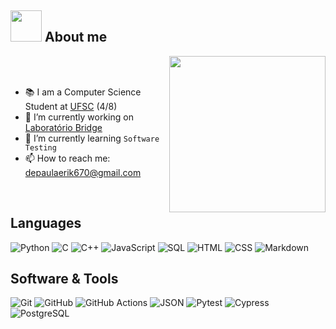 
## <picture><img src = "https://github.com/7oSkaaa/7oSkaaa/blob/main/Images/about_me.gif?raw=true" width = 50px></picture> About me

<picture> <img align="right" src="https://github.com/7oSkaaa/7oSkaaa/blob/main/Images/Right_Side.gif?raw=true" width = 250px></picture>

<br><br>

- 📚 I am a Computer Science Student at [UFSC](https://ufsc.br/) (4/8)
- 🔭 I’m currently working on [Laboratório Bridge](https://portal.bridge.ufsc.br/)
- 🎯 I’m currently learning `Software Testing`
- 📫 How to reach me: depaulaerik670@gmail.com
<br>

<h2>Languages</h2>
<p>
  <img src="https://img.shields.io/badge/Python-3776AB?style=flat-square&logo=python&logoColor=white" alt="Python" />
  <img src="https://img.shields.io/badge/C-00599C?style=flat-square&logo=c&logoColor=white" alt="C" />
  <img src="https://img.shields.io/badge/C++-00599C?style=flat-square&logo=c%2B%2B&logoColor=white" alt="C++" />
  <img src="https://img.shields.io/badge/JavaScript-F7DF1E?style=flat-square&logo=javascript&logoColor=black" alt="JavaScript" />
  <img src="https://img.shields.io/badge/SQL-4479A1?style=flat-square&logo=mysql&logoColor=white" alt="SQL" />
  <img src="https://img.shields.io/badge/HTML-E34F26?style=flat-square&logo=html5&logoColor=white" alt="HTML" />
  <img src="https://img.shields.io/badge/CSS-1572B6?style=flat-square&logo=css3&logoColor=white" alt="CSS" />
  <img src="https://img.shields.io/badge/Markdown-000000?style=flat-square&logo=markdown&logoColor=white" alt="Markdown" />
</p>

<h2>Software & Tools</h2>
<p>
  <img src="https://img.shields.io/badge/Git-F05032?style=flat-square&logo=git&logoColor=white" alt="Git" />
  <img src="https://img.shields.io/badge/GitHub-100000?style=flat-square&logo=github&logoColor=white" alt="GitHub" />
   <img src="https://img.shields.io/badge/GitHub_Actions-2088FF?style=flat-square&logo=github-actions&logoColor=white" alt="GitHub Actions" />
  <img src="https://img.shields.io/badge/JSON-000000?style=flat-square&logo=json&logoColor=white" alt="JSON" />
  <img src="https://img.shields.io/badge/Pytest-0A9EDC?style=flat-square&logo=pytest&logoColor=white" alt="Pytest" />
  <img src="https://img.shields.io/badge/Cypress-17202C?style=flat-square&logo=cypress&logoColor=white" alt="Cypress" />
  <img src="https://img.shields.io/badge/PostgreSQL-4169E1?style=flat-square&logo=postgresql&logoColor=white" alt="PostgreSQL" />
</p>






